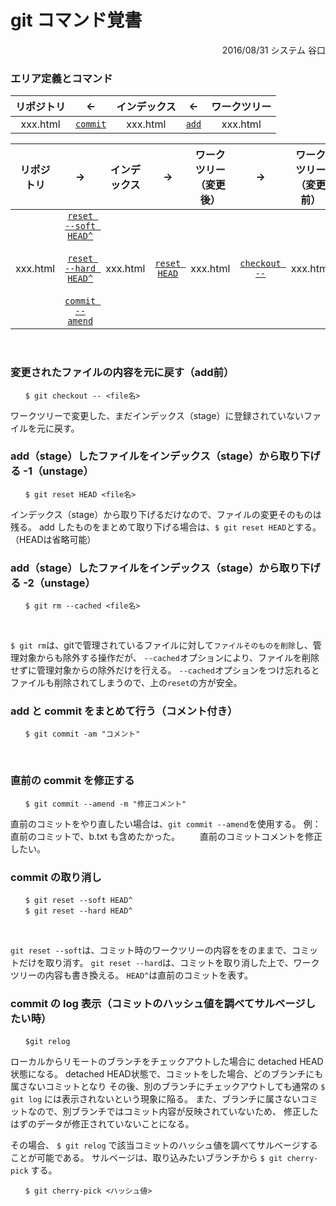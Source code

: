 <link href="style.css" rel="stylesheet"></link>

# git コマンド覚書

<div style="text-align: right">2016/08/31 システム 谷口</div>


### エリア定義とコマンド
|リポジトリ|←|インデックス|←|ワークツリー|
|:--:|:--:|:--:|:--:|:--:|
|xxx.html|[`commit`](#commit)|xxx.html|[`add`](#commit)|xxx.html|


|リポジトリ|→|インデックス|→|ワークツリー<br />（変更後）|→|ワークツリー<br />（変更前）|
|:--:|:--:|:--:|:--:|:--:|:--:|:--:|
|xxx.html|[`reset --soft HEAD^`](#softhard)<br /><br />[`reset --hard HEAD^`](#softhard)<br /><br />[`commit --amend`](#amend)|xxx.html|[`reset HEAD`](#reset)|xxx.html|[`checkout --`](#checkout)|xxx.html|

<br />

### <a name="checkout">変更されたファイルの内容を元に戻す（add前）
```
　　$ git checkout -- <file名>
```
ワークツリーで変更した、まだインデックス（stage）に登録されていないファイルを元に戻す。
<br />

### <a name="reset">add（stage）したファイルをインデックス（stage）から取り下げる -1（unstage）
```
　　$ git reset HEAD <file名>
```
インデックス（stage）から取り下げるだけなので、ファイルの変更そのものは残る。
add したものをまとめて取り下げる場合は、`$ git reset HEAD`とする。（HEADは省略可能）
<br />

### add（stage）したファイルをインデックス（stage）から取り下げる -2（unstage）
```
　　$ git rm --cached <file名>
```
<br />

`$ git rm`は、gitで管理されているファイルに対して`ファイルそのものを削除`し、管理対象からも除外する操作だが、
`--cached`オプションにより、ファイルを削除せずに管理対象からの除外だけを行える。
`--cached`オプションをつけ忘れるとファイルも削除されてしまうので、上の`reset`の方が安全。
<br />

### <a name="commit">add と commit をまとめて行う（コメント付き）
```
　　$ git commit -am "コメント"
```
<br />

### <a name="amend">直前の commit を修正する
```
　　$ git commit --amend -m "修正コメント"
```
直前のコミットをやり直したい場合は、`git commit --amend`を使用する。
例：直前のコミットで、b.txt も含めたかった。
　　直前のコミットコメントを修正したい。
<br />

### <a name="softhard">commit の取り消し
```
　　$ git reset --soft HEAD^
　　$ git reset --hard HEAD^
```
<br />

`git reset --soft`は、コミット時のワークツリーの内容ををのままで、コミットだけを取り消す。
`git reset --hard`は、コミットを取り消した上で、ワークツリーの内容も書き換える。
`HEAD^`は直前のコミットを表す。
<br />

### commit の log 表示（コミットのハッシュ値を調べてサルベージしたい時）
```
　　$git relog
```
ローカルからリモートのブランチをチェックアウトした場合に detached HEAD状態になる。
detached HEAD状態で、コミットをした場合、どのブランチにも属さないコミットとなり
その後、別のブランチにチェックアウトしても通常の `$ git log` には表示されないという現象に陥る。
また、ブランチに属さないコミットなので、別ブランチではコミット内容が反映されていないため、
修正したはずのデータが修正されていないことになる。

その場合、 `$ git relog` で該当コミットのハッシュ値を調べてサルベージすることが可能である。
サルベージは、取り込みたいブランチから `$ git cherry-pick` する。

```
　　$ git cherry-pick <ハッシュ値>
```
<br />
